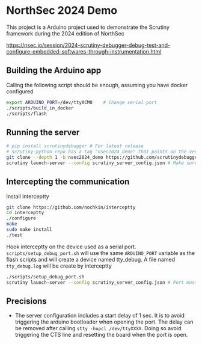 # NorthSec 2024 Demo

This project is a Arduino project used to demonstrate the Scrutiny framework during the 2024 edition of NorthSec


https://nsec.io/session/2024-scrutiny-debugger-debug-test-and-configure-embedded-softwares-through-instrumentation.html


## Building the Arduino app

Calling the following script should be enough, assuming you have docker configured

```bash
export ARDUINO_PORT=/dev/ttyACM0    # Change serial port
./scripts/build_in_docker
./scripts/flash
```

## Running the server

```bash
# pip install scrutinydebugger # For latest release
# scrutiny-python repo has a tag "nsec2024_demo" that points on the version used.
git clone --depth 1 -b nsec2024_demo https://github.com/scrutinydebugger/scrutiny-python /tmp/scrutiny-python && pip3 install -e /tmp/scrutiny-python
scrutiny launch-server --config scrutiny_server_config.json # Make sure to adjust the serial port name in that configuration
```

## Intercepting the communication

Install interceptty

```bash
git clone https://github.com/nochkin/interceptty
cd interceptty
./configure
make
sudo make install
./test
```

Hook interceptty on the device used as a serial port. ``scripts/setup_debug_port.sh`` will use the same ``ARDUINO_PORT`` variable as the flash scripts and will create a device named tty_debug.  A file named ``tty_debug.log`` will be create by interceptty

```bash
./scripts/setup_debug_port.sh
scrutiny launch-server --config scrutiny_server_config.json # Port must be changed to ./tty_debug
```

## Precisions
 - The server configuration includes a start delay of 1 sec. It is to avoid triggering the arduino bootloader when opening the port. 
The delay can be removed after calling ``stty -hupcl /dev/ttyXXXX``. Doing so avoid triggering the CTS line and resetting the board when the port is open.